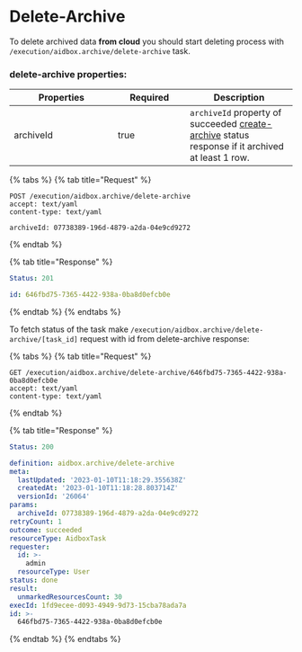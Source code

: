 # Delete-Archive

To delete archived data **from cloud** you should start deleting process with `/execution/aidbox.archive/delete-archive` task.

### delete-archive properties:

<table><thead><tr><th width="169">Properties</th><th width="112.33333333333331" data-type="checkbox">Required</th><th>Description</th></tr></thead><tbody><tr><td>archiveId</td><td>true</td><td><code>archiveId</code> property of succeeded <a href="create-archive.md">create-archive</a> status response if it archived at least 1 row.</td></tr></tbody></table>

{% tabs %}
{% tab title="Request" %}
```http
POST /execution/aidbox.archive/delete-archive
accept: text/yaml
content-type: text/yaml

archiveId: 07738389-196d-4879-a2da-04e9cd9272
```
{% endtab %}

{% tab title="Response" %}
```yaml
Status: 201

id: 646fbd75-7365-4422-938a-0ba8d0efcb0e

```
{% endtab %}
{% endtabs %}

To fetch status of the task make `/execution/aidbox.archive/delete-archive/[task_id]` request with id from delete-archive response:

{% tabs %}
{% tab title="Request" %}
```http
GET /execution/aidbox.archive/delete-archive/646fbd75-7365-4422-938a-0ba8d0efcb0e
accept: text/yaml
content-type: text/yaml
```
{% endtab %}

{% tab title="Response" %}
```yaml
Status: 200

definition: aidbox.archive/delete-archive
meta:
  lastUpdated: '2023-01-10T11:18:29.355638Z'
  createdAt: '2023-01-10T11:18:28.803714Z'
  versionId: '26064'
params:
  archiveId: 07738389-196d-4879-a2da-04e9cd9272
retryCount: 1
outcome: succeeded
resourceType: AidboxTask
requester:
  id: >-
    admin
  resourceType: User
status: done
result:
  unmarkedResourcesCount: 30
execId: 1fd9ecee-d093-4949-9d73-15cba78ada7a
id: >-
  646fbd75-7365-4422-938a-0ba8d0efcb0e
```
{% endtab %}
{% endtabs %}
